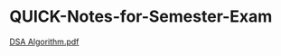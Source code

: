 # QUICK-Notes-for-Semester-Exam

[DSA Algorithm.pdf](https://github.com/The-mohitsharma/QUICK-Notes-for-Semester-Exam/files/10394807/DSA.Algorithm.pdf)
